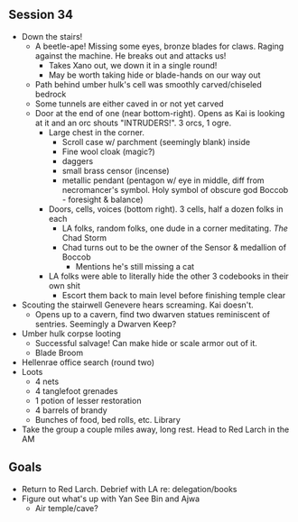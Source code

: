 ## Session 34
* Down the stairs!
  * A beetle-ape! Missing some eyes, bronze blades for claws. Raging against the machine. He breaks out and attacks us!
    * Takes Xano out, we down it in a single round!
    * May be worth taking hide or blade-hands on our way out
  * Path behind umber hulk's cell was smoothly carved/chiseled bedrock
  * Some tunnels are either caved in or not yet carved
  * Door at the end of one (near bottom-right). Opens as Kai is looking at it and an orc shouts "INTRUDERS!". 3 orcs, 1 ogre.
    * Large chest in the corner.
      * Scroll case w/ parchment (seemingly blank) inside
      * Fine wool cloak (magic?)
      * daggers
      * small brass censor (incense)
      * metallic pendant (pentagon w/ eye in middle, diff from necromancer's symbol. Holy symbol of obscure god Boccob - foresight & balance)
    * Doors, cells, voices (bottom right). 3 cells, half a dozen folks in each
      * LA folks, random folks, one dude in a corner meditating. *The* Chad Storm
      * Chad turns out to be the owner of the Sensor & medallion of Boccob
        * Mentions he's still missing a cat
    * LA folks were able to literally hide the other 3 codebooks in their own shit
      * Escort them back to main level before finishing temple clear
* Scouting the stairwell Genevere hears screaming. Kai doesn't.
  * Opens up to a cavern, find two dwarven statues reminiscent of sentries. Seemingly a Dwarven Keep?
* Umber hulk corpse looting
  * Successful salvage! Can make hide or scale armor out of it.
  * Blade Broom
* Hellenrae office search (round two)
* Loots
  * 4 nets
  * 4 tanglefoot grenades
  * 1 potion of lesser restoration
  * 4 barrels of brandy
  * Bunches of food, bed rolls, etc. Library
* Take the group a couple miles away, long rest. Head to Red Larch in the AM

## Goals
* Return to Red Larch. Debrief with LA re: delegation/books
* Figure out what's up with Yan See Bin and Ajwa
  * Air temple/cave?

